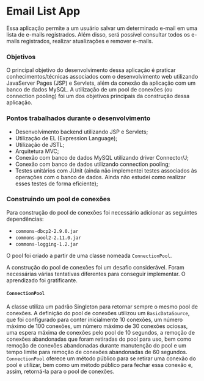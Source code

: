 # Email List App

Essa aplicação permite a um usuário salvar um determinado e-mail em uma lista de e-mails registrados. Além disso, será possível consultar todos os e-mails registrados, realizar atualizações e remover e-mails.

### Objetivos

O principal objetivo do desenvolvimento dessa aplicação é praticar conhecimentos/técnicas associados com o desenvolvimento web utilizando JavaServer Pages (JSP) e Servlets, além da conexão da aplicação com um banco de dados MySQL.
A utilização de um pool de conexões (ou connection pooling) foi um dos objetivos principais da construção dessa aplicação.

### Pontos trabalhados durante o desenvolvimento

- Desenvolvimento backend utilizando JSP e Servlets;
- Utilização de EL (Expression Language);
- Utilização de JSTL;
- Arquitetura MVC;
- Conexão com banco de dados MySQL utilizando driver Connector/J;
- Conexão com banco de dados utilizando connection pooling;
- Testes unitários com JUnit (ainda não implementei testes associados às operações com o banco de dados. Ainda não estudei como realizar esses testes de forma eficiente);

### Construindo um pool de conexões

Para construção do pool de conexões foi necessário adicionar as seguintes dependências:

- `commons-dbcp2-2.9.0.jar`
- `commons-pool2-2.11.0.jar`
- `commons-logging-1.2.jar`

O pool foi criado a partir de uma classe nomeada `ConnectionPool`.

A construção do pool de conexões foi um desafio considerável. Foram necessárias várias tentativas diferentes para conseguir implementar. O aprendizado foi gratificante.

#### `ConnectionPool`
A classe utiliza um padrão Singleton para retornar sempre o mesmo pool de conexões.
A definição do pool de conexões utilizou um `BasicDataSource`, que foi configurado para conter inicialmente 10 conexões, um número máximo de 100 conexões, um número máximo de 30 conexões ociosas, uma espera máxima de conexões pelo pool de 10 segundos, a remoção de conexões abandonadas que foram retiradas do pool para uso, bem como remoção de conexões abandonadas durante manutenção do pool e um tempo limite para remoção de conexões abandonadas de 60 segundos.
`ConnectionPool` oferece um método público para se retirar uma conexão do pool e utilizar, bem como um método público para fechar essa conexão e, assim, retorná-la para o pool de conexões.
